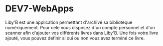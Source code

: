 # DEV7-WebApps

Liby'B est une application permettant d'archivé sa bibliotèque numériquement. Pour cele vous disposez d'un compte personnel et d'un scanner afin d'ajouter vos différents livres dans Liby'B. Une fois votre livre ajouté, vous pouvez definir si oui ou non vous avez terminé ce livre.
